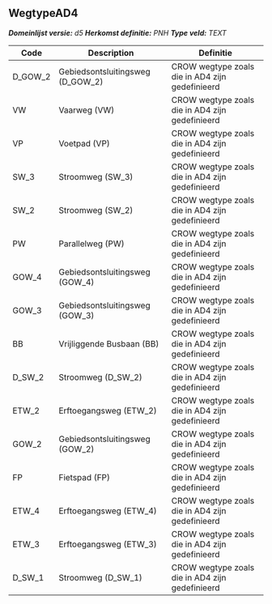 ﻿## WegtypeAD4

*__Domeinlijst versie:__ d5*
*__Herkomst definitie:__ PNH*
*__Type veld:__ TEXT*

|__Code__ |__Description__ |__Definitie__	|
|	---	|	---	|   ---	| 
| D_GOW_2 | Gebiedsontsluitingsweg (D_GOW_2) | CROW wegtype zoals die in AD4 zijn gedefinieerd |
| VW | Vaarweg (VW) | CROW wegtype zoals die in AD4 zijn gedefinieerd |
| VP | Voetpad (VP) | CROW wegtype zoals die in AD4 zijn gedefinieerd |
| SW_3 | Stroomweg (SW_3) | CROW wegtype zoals die in AD4 zijn gedefinieerd |
| SW_2 | Stroomweg (SW_2) | CROW wegtype zoals die in AD4 zijn gedefinieerd |
| PW | Parallelweg (PW) | CROW wegtype zoals die in AD4 zijn gedefinieerd |
| GOW_4 | Gebiedsontsluitingsweg (GOW_4) | CROW wegtype zoals die in AD4 zijn gedefinieerd |
| GOW_3 | Gebiedsontsluitingsweg (GOW_3) | CROW wegtype zoals die in AD4 zijn gedefinieerd |
| BB | Vrijliggende Busbaan (BB) | CROW wegtype zoals die in AD4 zijn gedefinieerd |
| D_SW_2 | Stroomweg (D_SW_2) | CROW wegtype zoals die in AD4 zijn gedefinieerd |
| ETW_2 | Erftoegangsweg (ETW_2) | CROW wegtype zoals die in AD4 zijn gedefinieerd |
| GOW_2 | Gebiedsontsluitingsweg (GOW_2) | CROW wegtype zoals die in AD4 zijn gedefinieerd |
| FP | Fietspad (FP) | CROW wegtype zoals die in AD4 zijn gedefinieerd |
| ETW_4 | Erftoegangsweg (ETW_4) | CROW wegtype zoals die in AD4 zijn gedefinieerd |
| ETW_3 | Erftoegangsweg (ETW_3) | CROW wegtype zoals die in AD4 zijn gedefinieerd |
| D_SW_1 | Stroomweg (D_SW_1) | CROW wegtype zoals die in AD4 zijn gedefinieerd |

